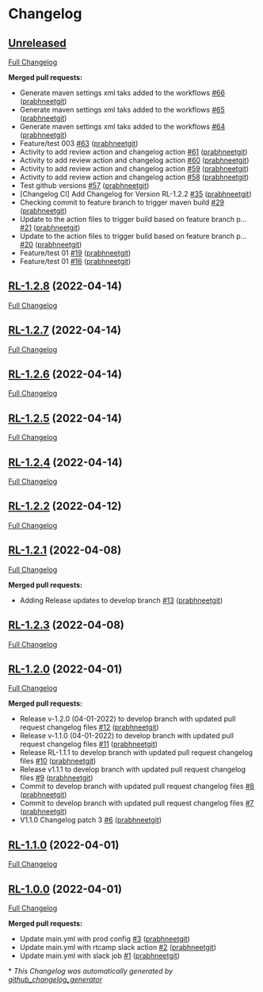 # Changelog

## [Unreleased](https://github.com/prabhneetgit/hello-world-ssl/tree/HEAD)

[Full Changelog](https://github.com/prabhneetgit/hello-world-ssl/compare/RL-1.2.8...HEAD)

**Merged pull requests:**

- Generate maven settings xml taks added to the workflows [\#66](https://github.com/prabhneetgit/hello-world-ssl/pull/66) ([prabhneetgit](https://github.com/prabhneetgit))
- Generate maven settings xml taks added to the workflows [\#65](https://github.com/prabhneetgit/hello-world-ssl/pull/65) ([prabhneetgit](https://github.com/prabhneetgit))
- Generate maven settings xml taks added to the workflows [\#64](https://github.com/prabhneetgit/hello-world-ssl/pull/64) ([prabhneetgit](https://github.com/prabhneetgit))
- Feature/test 003 [\#63](https://github.com/prabhneetgit/hello-world-ssl/pull/63) ([prabhneetgit](https://github.com/prabhneetgit))
- Activity to add review action and changelog action [\#61](https://github.com/prabhneetgit/hello-world-ssl/pull/61) ([prabhneetgit](https://github.com/prabhneetgit))
- Activity to add review action and changelog action [\#60](https://github.com/prabhneetgit/hello-world-ssl/pull/60) ([prabhneetgit](https://github.com/prabhneetgit))
- Activity to add review action and changelog action [\#59](https://github.com/prabhneetgit/hello-world-ssl/pull/59) ([prabhneetgit](https://github.com/prabhneetgit))
- Activity to add review action and changelog action [\#58](https://github.com/prabhneetgit/hello-world-ssl/pull/58) ([prabhneetgit](https://github.com/prabhneetgit))
- Test github versions [\#57](https://github.com/prabhneetgit/hello-world-ssl/pull/57) ([prabhneetgit](https://github.com/prabhneetgit))
- \[Changelog CI\] Add Changelog for Version RL-1.2.2 [\#35](https://github.com/prabhneetgit/hello-world-ssl/pull/35) ([prabhneetgit](https://github.com/prabhneetgit))
- Checking commit to feature branch to trigger maven build [\#29](https://github.com/prabhneetgit/hello-world-ssl/pull/29) ([prabhneetgit](https://github.com/prabhneetgit))
- Update to the action files to trigger build based on feature branch p… [\#21](https://github.com/prabhneetgit/hello-world-ssl/pull/21) ([prabhneetgit](https://github.com/prabhneetgit))
- Update to the action files to trigger build based on feature branch p… [\#20](https://github.com/prabhneetgit/hello-world-ssl/pull/20) ([prabhneetgit](https://github.com/prabhneetgit))
- Feature/test 01 [\#19](https://github.com/prabhneetgit/hello-world-ssl/pull/19) ([prabhneetgit](https://github.com/prabhneetgit))
- Feature/test 01 [\#16](https://github.com/prabhneetgit/hello-world-ssl/pull/16) ([prabhneetgit](https://github.com/prabhneetgit))

## [RL-1.2.8](https://github.com/prabhneetgit/hello-world-ssl/tree/RL-1.2.8) (2022-04-14)

[Full Changelog](https://github.com/prabhneetgit/hello-world-ssl/compare/RL-1.2.7...RL-1.2.8)

## [RL-1.2.7](https://github.com/prabhneetgit/hello-world-ssl/tree/RL-1.2.7) (2022-04-14)

[Full Changelog](https://github.com/prabhneetgit/hello-world-ssl/compare/RL-1.2.6...RL-1.2.7)

## [RL-1.2.6](https://github.com/prabhneetgit/hello-world-ssl/tree/RL-1.2.6) (2022-04-14)

[Full Changelog](https://github.com/prabhneetgit/hello-world-ssl/compare/RL-1.2.5...RL-1.2.6)

## [RL-1.2.5](https://github.com/prabhneetgit/hello-world-ssl/tree/RL-1.2.5) (2022-04-14)

[Full Changelog](https://github.com/prabhneetgit/hello-world-ssl/compare/RL-1.2.4...RL-1.2.5)

## [RL-1.2.4](https://github.com/prabhneetgit/hello-world-ssl/tree/RL-1.2.4) (2022-04-14)

[Full Changelog](https://github.com/prabhneetgit/hello-world-ssl/compare/RL-1.2.2...RL-1.2.4)

## [RL-1.2.2](https://github.com/prabhneetgit/hello-world-ssl/tree/RL-1.2.2) (2022-04-12)

[Full Changelog](https://github.com/prabhneetgit/hello-world-ssl/compare/RL-1.2.1...RL-1.2.2)

## [RL-1.2.1](https://github.com/prabhneetgit/hello-world-ssl/tree/RL-1.2.1) (2022-04-08)

[Full Changelog](https://github.com/prabhneetgit/hello-world-ssl/compare/RL-1.2.3...RL-1.2.1)

**Merged pull requests:**

- Adding Release updates to develop branch [\#13](https://github.com/prabhneetgit/hello-world-ssl/pull/13) ([prabhneetgit](https://github.com/prabhneetgit))

## [RL-1.2.3](https://github.com/prabhneetgit/hello-world-ssl/tree/RL-1.2.3) (2022-04-08)

[Full Changelog](https://github.com/prabhneetgit/hello-world-ssl/compare/RL-1.2.0...RL-1.2.3)

## [RL-1.2.0](https://github.com/prabhneetgit/hello-world-ssl/tree/RL-1.2.0) (2022-04-01)

[Full Changelog](https://github.com/prabhneetgit/hello-world-ssl/compare/RL-1.1.0...RL-1.2.0)

**Merged pull requests:**

- Release v-1.2.0 \(04-01-2022\) to develop branch with updated pull request changelog files [\#12](https://github.com/prabhneetgit/hello-world-ssl/pull/12) ([prabhneetgit](https://github.com/prabhneetgit))
- Release v-1.1.0 \(04-01-2022\) to develop branch with updated pull request changelog files [\#11](https://github.com/prabhneetgit/hello-world-ssl/pull/11) ([prabhneetgit](https://github.com/prabhneetgit))
- Release RL-1.1.1 to develop branch with updated pull request changelog files [\#10](https://github.com/prabhneetgit/hello-world-ssl/pull/10) ([prabhneetgit](https://github.com/prabhneetgit))
- Release v1.1.1 to develop branch with updated pull request changelog files [\#9](https://github.com/prabhneetgit/hello-world-ssl/pull/9) ([prabhneetgit](https://github.com/prabhneetgit))
- Commit to develop branch with updated pull request changelog files [\#8](https://github.com/prabhneetgit/hello-world-ssl/pull/8) ([prabhneetgit](https://github.com/prabhneetgit))
- Commit to develop branch with updated pull request changelog files [\#7](https://github.com/prabhneetgit/hello-world-ssl/pull/7) ([prabhneetgit](https://github.com/prabhneetgit))
- V1.1.0 Changelog patch 3 [\#6](https://github.com/prabhneetgit/hello-world-ssl/pull/6) ([prabhneetgit](https://github.com/prabhneetgit))

## [RL-1.1.0](https://github.com/prabhneetgit/hello-world-ssl/tree/RL-1.1.0) (2022-04-01)

[Full Changelog](https://github.com/prabhneetgit/hello-world-ssl/compare/RL-1.0.0...RL-1.1.0)

## [RL-1.0.0](https://github.com/prabhneetgit/hello-world-ssl/tree/RL-1.0.0) (2022-04-01)

[Full Changelog](https://github.com/prabhneetgit/hello-world-ssl/compare/a7cfe5dd52272a11deab5ed57db1a8d176ab02c0...RL-1.0.0)

**Merged pull requests:**

- Update main.yml with prod config [\#3](https://github.com/prabhneetgit/hello-world-ssl/pull/3) ([prabhneetgit](https://github.com/prabhneetgit))
- Update main.yml with rtcamp slack action [\#2](https://github.com/prabhneetgit/hello-world-ssl/pull/2) ([prabhneetgit](https://github.com/prabhneetgit))
- Update main.yml with slack job [\#1](https://github.com/prabhneetgit/hello-world-ssl/pull/1) ([prabhneetgit](https://github.com/prabhneetgit))



\* *This Changelog was automatically generated by [github_changelog_generator](https://github.com/github-changelog-generator/github-changelog-generator)*
